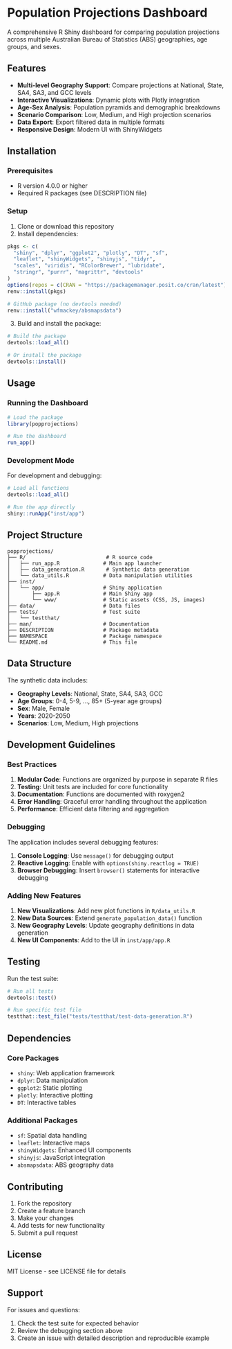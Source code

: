 # Population Projections Dashboard

A comprehensive R Shiny dashboard for comparing population projections across multiple Australian Bureau of Statistics (ABS) geographies, age groups, and sexes.

## Features

- **Multi-level Geography Support**: Compare projections at National, State, SA4, SA3, and GCC levels
- **Interactive Visualizations**: Dynamic plots with Plotly integration
- **Age-Sex Analysis**: Population pyramids and demographic breakdowns
- **Scenario Comparison**: Low, Medium, and High projection scenarios
- **Data Export**: Export filtered data in multiple formats
- **Responsive Design**: Modern UI with ShinyWidgets

## Installation

### Prerequisites

- R version 4.0.0 or higher
- Required R packages (see DESCRIPTION file)

### Setup

1. Clone or download this repository
2. Install dependencies:

```r
pkgs <- c(
  "shiny", "dplyr", "ggplot2", "plotly", "DT", "sf",
  "leaflet", "shinyWidgets", "shinyjs", "tidyr",
  "scales", "viridis", "RColorBrewer", "lubridate",
  "stringr", "purrr", "magrittr", "devtools"
)
options(repos = c(CRAN = "https://packagemanager.posit.co/cran/latest"))
renv::install(pkgs)

# GitHub package (no devtools needed)
renv::install("wfmackey/absmapsdata")
```

3. Build and install the package:

```r
# Build the package
devtools::load_all()

# Or install the package
devtools::install()
```

## Usage

### Running the Dashboard

```r
# Load the package
library(popprojections)

# Run the dashboard
run_app()
```

### Development Mode

For development and debugging:

```r
# Load all functions
devtools::load_all()

# Run the app directly
shiny::runApp("inst/app")
```

## Project Structure

```
popprojections/
├── R/                          # R source code
│   ├── run_app.R              # Main app launcher
│   ├── data_generation.R       # Synthetic data generation
│   └── data_utils.R           # Data manipulation utilities
├── inst/
│   └── app/                   # Shiny application
│       ├── app.R              # Main Shiny app
│       └── www/               # Static assets (CSS, JS, images)
├── data/                      # Data files
├── tests/                     # Test suite
│   └── testthat/
├── man/                       # Documentation
├── DESCRIPTION                # Package metadata
├── NAMESPACE                  # Package namespace
└── README.md                  # This file
```

## Data Structure

The synthetic data includes:

- **Geography Levels**: National, State, SA4, SA3, GCC
- **Age Groups**: 0-4, 5-9, ..., 85+ (5-year age groups)
- **Sex**: Male, Female
- **Years**: 2020-2050
- **Scenarios**: Low, Medium, High projections

## Development Guidelines

### Best Practices

1. **Modular Code**: Functions are organized by purpose in separate R files
2. **Testing**: Unit tests are included for core functionality
3. **Documentation**: Functions are documented with roxygen2
4. **Error Handling**: Graceful error handling throughout the application
5. **Performance**: Efficient data filtering and aggregation

### Debugging

The application includes several debugging features:

1. **Console Logging**: Use `message()` for debugging output
2. **Reactive Logging**: Enable with `options(shiny.reactlog = TRUE)`
3. **Browser Debugging**: Insert `browser()` statements for interactive debugging

### Adding New Features

1. **New Visualizations**: Add new plot functions in `R/data_utils.R`
2. **New Data Sources**: Extend `generate_population_data()` function
3. **New Geography Levels**: Update geography definitions in data generation
4. **New UI Components**: Add to the UI in `inst/app/app.R`

## Testing

Run the test suite:

```r
# Run all tests
devtools::test()

# Run specific test file
testthat::test_file("tests/testthat/test-data-generation.R")
```

## Dependencies

### Core Packages
- `shiny`: Web application framework
- `dplyr`: Data manipulation
- `ggplot2`: Static plotting
- `plotly`: Interactive plotting
- `DT`: Interactive tables

### Additional Packages
- `sf`: Spatial data handling
- `leaflet`: Interactive maps
- `shinyWidgets`: Enhanced UI components
- `shinyjs`: JavaScript integration
- `absmapsdata`: ABS geography data

## Contributing

1. Fork the repository
2. Create a feature branch
3. Make your changes
4. Add tests for new functionality
5. Submit a pull request

## License

MIT License - see LICENSE file for details

## Support

For issues and questions:
1. Check the test suite for expected behavior
2. Review the debugging section above
3. Create an issue with detailed description and reproducible example
